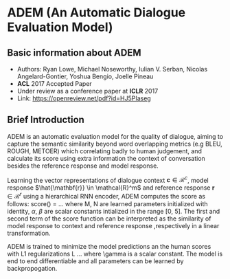 # ADEM (An Automatic Dialogue Evaluation Model)

## Basic information about ADEM
* Authors: Ryan Lowe, Michael Noseworthy, Iulian V. Serban, Nicolas Angelard-Gontier, 
        Yoshua Bengio, Joelle Pineau
* **ACL** 2017 Accepted Paper
* Under review as a conference paper at **ICLR** 2017
* Link: https://openreview.net/pdf?id=HJ5PIaseg

## Brief Introduction
ADEM is an automatic evaluation model for the quality of dialogue, aiming to capture the semantic similarity beyond word overlapping metrics (e.g BLEU, ROUGH, METOER) which correlating badly to human judgement, and calculate its score using extra information the context of conversation besides the reference response and model response. 

Learning the vector representations of dialogue context $\mathbf{c} \in \mathcal{R}^c$, model response $\hat{\mathbf{r}} \in \mathcal{R}^m$ and reference response $\mathbf{r} \in \mathcal{R}^r$ using a hierarchical RNN encoder, ADEM computes the score as follows:
    score() = ...
where M, N are learned parameters initialized with identity, $\alpha$, $\beta$ are scalar constants intialized in the range [0, 5]. The first and second term of the score function can be interpreted as the similarity of model response to context and reference response ,respectively in a linear transformation. 

ADEM is trained to minimize the model predictions an the human scores with L1 regularizations
    L ...
where \gamma is a scalar constant. The model is end to end differentiable and all parameters can be learned by backpropogation.
